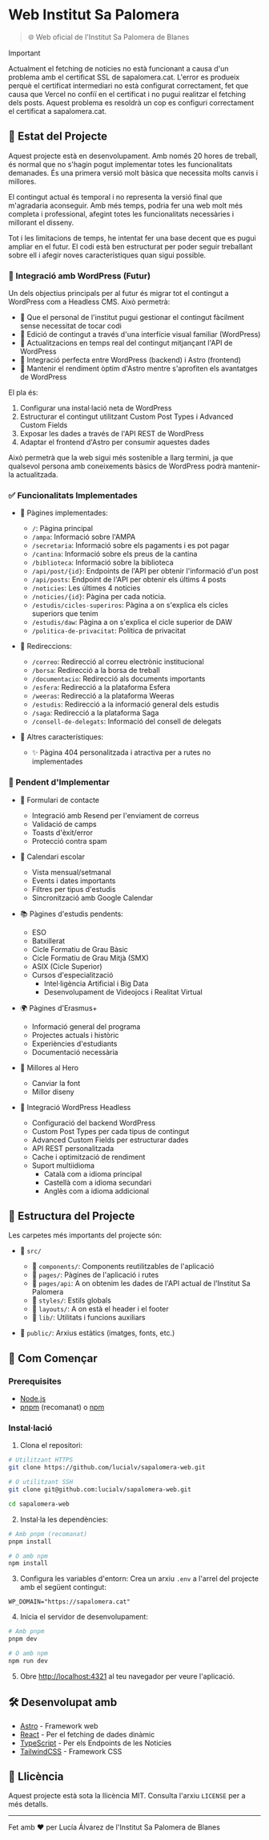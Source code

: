 # Web Institut Sa Palomera

> 🌐 Web oficial de l'Institut Sa Palomera de Blanes

> [!IMPORTANT]  
> Actualment el fetching de notícies no està funcionant a causa d'un problema amb el certificat SSL de sapalomera.cat. L'error es produeix perquè el certificat intermediari no està configurat correctament, fet que causa que Vercel no confiï en el certificat i no pugui realitzar el fetching dels posts. Aquest problema es resoldrà un cop es configuri correctament el certificat a sapalomera.cat.

## 📝 Estat del Projecte
Aquest projecte està en desenvolupament. Amb només 20 hores de treball, és normal que no s'hagin pogut implementar totes les funcionalitats demanades. És una primera versió molt bàsica que necessita molts canvis i millores.

El contingut actual és temporal i no representa la versió final que m'agradaria aconseguir. Amb més temps, podria fer una web molt més completa i professional, afegint totes les funcionalitats necessàries i millorant el disseny.

Tot i les limitacions de temps, he intentat fer una base decent que es pugui ampliar en el futur. El codi està ben estructurat per poder seguir treballant sobre ell i afegir noves característiques quan sigui possible.

### 🔄 Integració amb WordPress (Futur)

Un dels objectius principals per al futur és migrar tot el contingut a WordPress com a Headless CMS. Això permetrà:

- 🎯 Que el personal de l'institut pugui gestionar el contingut fàcilment sense necessitat de tocar codi
- 📝 Edició de contingut a través d'una interfície visual familiar (WordPress)
- 🔄 Actualitzacions en temps real del contingut mitjançant l'API de WordPress
- 🔌 Integració perfecta entre WordPress (backend) i Astro (frontend)
- 🚀 Mantenir el rendiment òptim d'Astro mentre s'aprofiten els avantatges de WordPress

El pla és:

1. Configurar una instal·lació neta de WordPress
2. Estructurar el contingut utilitzant Custom Post Types i Advanced Custom Fields
3. Exposar les dades a través de l'API REST de WordPress
4. Adaptar el frontend d'Astro per consumir aquestes dades

Això permetrà que la web sigui més sostenible a llarg termini, ja que qualsevol persona amb coneixements bàsics de WordPress podrà mantenir-la actualitzada.


### ✅ Funcionalitats Implementades

- 📄 Pàgines implementades:
  - `/`: Pàgina principal
  - `/ampa`: Informació sobre l'AMPA
  - `/secretaria`: Informació sobre els pagaments i es pot pagar
  - `/cantina`: Informació sobre els preus de la cantina
  - `/biblioteca`: Informació sobre la biblioteca
  - `/api/post/{id}`: Endpoints de l'API per obtenir l'informació d'un post
  - `/api/posts`: Endpoint de l'API per obtenir els últims 4 posts
  - `/noticies`: Les últimes 4 noticies
  - `/noticies/{id}`: Pàgina per cada noticia.
  - `/estudis/cicles-superiros`: Pàgina a on s'explica els cicles superiors que tenim
  - `/estudis/daw`: Pàgina a on s'explica el cicle superior de DAW
  - `/politica-de-privacitat`: Política de privacitat
- 🔄 Redireccions:
  - `/correo`: Redirecció al correu electrònic institucional
  - `/borsa`: Redirecció a la borsa de treball
  - `/documentacio`: Redirecció als documents importants
  - `/esfera`: Redirecció a la plataforma Esfera
  - `/weeras`: Redirecció a la plataforma Weeras
  - `/estudis`: Redirecció a la informació general dels estudis
  - `/saga`: Redirecció a la plataforma Saga
  - `/consell-de-delegats`: Informació del consell de delegats

- 🎨 Altres característiques:
  - ✨ Pàgina 404 personalitzada i atractiva per a rutes no implementades



### 🚧 Pendent d'Implementar

- 📝 Formulari de contacte
  - Integració amb Resend per l'enviament de correus
  - Validació de camps
  - Toasts d'èxit/error
  - Protecció contra spam

- 📅 Calendari escolar
  - Vista mensual/setmanal
  - Events i dates importants
  - Filtres per tipus d'estudis
  - Sincronització amb Google Calendar

- 📚 Pàgines d'estudis pendents:
  - ESO
  - Batxillerat
  - Cicle Formatiu de Grau Bàsic
  - Cicle Formatiu de Grau Mitjà (SMX)
  - ASIX (Cicle Superior)
  - Cursos d'especialització
    - Intel·ligència Artificial i Big Data
    - Desenvolupament de Videojocs i Realitat Virtual

- 🌍 Pàgines d'Erasmus+
  - Informació general del programa
  - Projectes actuals i històric
  - Experiències d'estudiants
  - Documentació necessària


- 🎨 Millores al Hero
  - Canviar la font
  - Millor diseny

- 🔄 Integració WordPress Headless
  - Configuració del backend WordPress
  - Custom Post Types per cada tipus de contingut
  - Advanced Custom Fields per estructurar dades
  - API REST personalitzada
  - Cache i optimització de rendiment
  - Suport multiidioma
    - Català com a idioma principal
    - Castellà com a idioma secundari
    - Anglès com a idioma addicional


## 📁 Estructura del Projecte

Les carpetes més importants del projecte són:

- 📂 `src/`
  - 📂 `components/`: Components reutilitzables de l'aplicació
  - 📂 `pages/`: Pàgines de l'aplicació i rutes
  - 📂 `pages/api`: A on obtenim les dades de l'API actual de l'Institut Sa Palomera 
  - 📂 `styles/`: Estils globals
  - 📂 `layouts/`: A on està el header i el footer
  - 📂 `lib/`: Utilitats i funcions auxiliars

- 📂 `public/`: Arxius estàtics (imatges, fonts, etc.)

## 🚀 Com Començar

### Prerequisites

- [Node.js](https://nodejs.org/en/) 
- [pnpm](https://pnpm.io/) (recomanat) o [npm](https://www.npmjs.com/)

### Instal·lació

1. Clona el repositori:
```bash
# Utilitzant HTTPS
git clone https://github.com/lucialv/sapalomera-web.git

# O utilitzant SSH
git clone git@github.com:lucialv/sapalomera-web.git

cd sapalomera-web
```

2. Instal·la les dependències:
```bash
# Amb pnpm (recomanat)
pnpm install

# O amb npm
npm install
```

3. Configura les variables d'entorn:
   Crea un arxiu `.env` a l'arrel del projecte amb el següent contingut:
```env
WP_DOMAIN="https://sapalomera.cat"
```

4. Inicia el servidor de desenvolupament:
```bash
# Amb pnpm
pnpm dev

# O amb npm
npm run dev
```

5. Obre [http://localhost:4321](http://localhost:4321) al teu navegador per veure l'aplicació.

## 🛠️ Desenvolupat amb

- [Astro](https://astro.build/) - Framework web
- [React](https://reactjs.org/) - Per el fetching de dades dinàmic
- [TypeScript](https://www.typescriptlang.org/) - Per els Endpoints de les Noticies
- [TailwindCSS](https://tailwindcss.com/) - Framework CSS

## 📄 Llicència

Aquest projecte està sota la llicència MIT. Consulta l'arxiu `LICENSE` per a més detalls.

---

Fet amb ❤️ per Lucía Álvarez de l'Institut Sa Palomera de Blanes